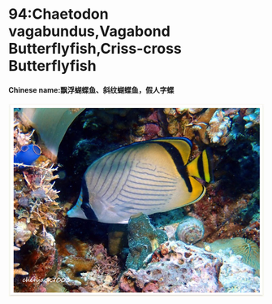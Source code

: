 # 94:Chaetodon vagabundus,Vagabond Butterflyfish,Criss-cross Butterflyfish

#### Chinese name:飘浮蝴蝶鱼、斜纹蝴蝶鱼，假人字蝶

![](../../.gitbook/assets/chaetodon-vagabundus%20%281%29.jpg)

